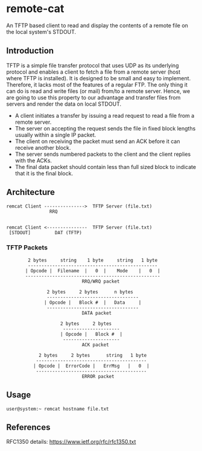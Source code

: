 # remote-cat
An TFTP based client to read and display the contents of a remote file on the local system's STDOUT.

## Introduction
TFTP is a simple file transfer protocol that uses UDP as its underlying protocol and enables a client to fetch a file from a remote server (host where TFTP is installed). It is designed to be small and easy to implement. Therefore, it lacks most of the features of a regular FTP. The only thing it can do is read and write files (or mail) from/to a remote server. Hence, we are going to use this property to our advantage and transfer files from servers and render the data on local STDOUT.

+ A client initiates a transfer by issuing a read request to read a file from a remote server. 
+ The server on accepting the request sends the file in fixed block lengths usually within a single IP packet. 
+ The client on receiving the packet must send an ACK before it can receive another block. 
+ The server sends numbered packets to the client and the client replies with the ACKs. 
+ The final data packet should contain less than full sized block to indicate that it is the final block.

## Architecture

    remcat Client --------------->  TFTP Server (file.txt)
                    RRQ                                           


    remcat Client <---------------  TFTP Server (file.txt)
     [STDOUT]         DAT (TFTP)                                
                       

### TFTP Packets

            2 bytes     string    1 byte     string   1 byte
            ------------------------------------------------
           | Opcode |  Filename  |   0  |    Mode    |   0  |
           --------------------------------------------------
                                RRQ/WRQ packet

                   2 bytes     2 bytes      n bytes
                   ----------------------------------
                  | Opcode |   Block #  |   Data     |
                   ----------------------------------
                                DATA packet

                        2 bytes     2 bytes
                         ---------------------
                        | Opcode |   Block #  |
                         ---------------------
                                ACK packet

                2 bytes     2 bytes      string   1 byte
               -----------------------------------------
              | Opcode |  ErrorCode |   ErrMsg   |   0  |
               -----------------------------------------
                                ERROR packet



## Usage
    user@system:~ remcat hostname file.txt                  
    
## References
RFC1350 details: https://www.ietf.org/rfc/rfc1350.txt

